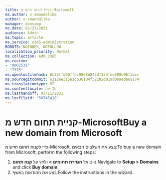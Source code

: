 ```yaml
---
title: קניית תחום חדש מ-Microsoft
ms.author: v-smandalika
author: v-smandalika
manager: dansimp
ms.date: 02/23/2021
audience: Admin
ms.topic: article
ms.service: o365-administration
ROBOTS: NOINDEX, NOFOLLOW
localization_priority: Normal
ms.collection: Adm_O365
ms.custom:
- "9002531"
- "7375"
ms.openlocfilehash: 8c32ffd60ffbc9868e845df154fee309b96fabcc
ms.sourcegitcommit: 6312ee31561db36104f32282d019d069ede69174
ms.translationtype: MT
ms.contentlocale: he-IL
ms.lasthandoff: 03/11/2021
ms.locfileid: "50745418"
---
```

# <a name="buy-a-new-domain-from-microsoft"></a><span data-ttu-id="4ae17-102">קניית תחום חדש מ-Microsoft</span><span class="sxs-lookup"><span data-stu-id="4ae17-102">Buy a new domain from Microsoft</span></span>

<span data-ttu-id="4ae17-103">כדי לקנות תחום חדש מ-Microsoft, בצע את השלבים הבאים:</span><span class="sxs-lookup"><span data-stu-id="4ae17-103">To buy a new domain from Microsoft, perform the following steps:</span></span>

1. <span data-ttu-id="4ae17-104">נווט אל **הגדרת תחומים >** ולחץ על **קנה תחום**.</span><span class="sxs-lookup"><span data-stu-id="4ae17-104">Navigate to **Setup > Domains** and click **Buy domain**.</span></span> 
2. <span data-ttu-id="4ae17-105">בצע את ההוראות באשף.</span><span class="sxs-lookup"><span data-stu-id="4ae17-105">Follow the instructions in the wizard.</span></span>